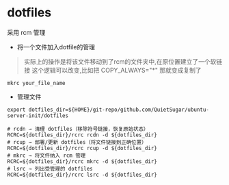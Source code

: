 # dotfiles

采用 rcm 管理

- 将一个文件加入dotfile的管理

> 实际上的操作是将该文件移动到了rcm的文件夹中,在原位置建立了一个软链接
> 这个逻辑可以改变,比如把 COPY_ALWAYS="*" 那就变成复制了

```shell
mkrc your_file_name

```

- 管理文件

```shell
export dotfiles_dir=${HOME}/git-repo/github.com/QuietSugar/ubuntu-server-init/dotfiles

# rcdn → 清理 dotfiles（移除符号链接，恢复原始状态）
RCRC=${dotfiles_dir}/rcrc rcdn -d ${dotfiles_dir}
# rcup → 部署/更新 dotfiles（将文件链接到正确位置）
RCRC=${dotfiles_dir}/rcrc rcup -d ${dotfiles_dir}
# mkrc → 将文件纳入 rcm 管理
RCRC=${dotfiles_dir}/rcrc mkrc -d ${dotfiles_dir}
# lsrc → 列出受管理的 dotfiles
RCRC=${dotfiles_dir}/rcrc lsrc -d ${dotfiles_dir}
```




